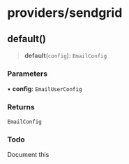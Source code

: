 # providers/sendgrid

## default()

> **default**(`config`): `EmailConfig`

### Parameters

• **config**: `EmailUserConfig`

### Returns

`EmailConfig`

### Todo

Document this
